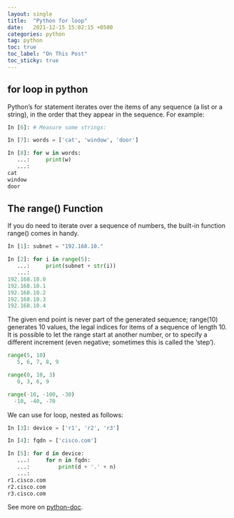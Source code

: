 ```yaml
---
layout: single
title:  "Python for loop"
date:   2021-12-15 15:02:15 +0500
categories: python
tag: python
toc: true
toc_label: "On This Post"
toc_sticky: true
---
```


## for loop in python
Python’s for statement iterates over the items of any sequence (a list or a string), in the order that they appear in the sequence. For example:

```py
In [6]: # Measure some strings:                                                 

In [7]: words = ['cat', 'window', 'door']                                       

In [8]: for w in words: 
   ...:     print(w) 
   ...:                                                                         
cat
window
door
```

## The range() Function

If you do need to iterate over a sequence of numbers, the built-in function range() comes in handy.

```py
In [1]: subnet = "192.168.10."                                                  

In [2]: for i in range(5): 
   ...:     print(subnet + str(i)) 
   ...:                                                                         
192.168.10.0
192.168.10.1
192.168.10.2
192.168.10.3
192.168.10.4
```

The given end point is never part of the generated sequence; range(10) generates 10 values, the legal indices for items of a sequence of length 10. It is possible to let the range start at another number, or to specify a different increment (even negative; sometimes this is called the ‘step’).

```python
range(5, 10)
   5, 6, 7, 8, 9

range(0, 10, 3)
   0, 3, 6, 9

range(-10, -100, -30)
  -10, -40, -70
```

We can use for loop, nested as follows:

```python
In [3]: device = ['r1', 'r2', 'r3']                                             

In [4]: fqdn = ['cisco.com']                                                    

In [5]: for d in device: 
   ...:     for n in fqdn: 
   ...:         print(d + '.' + n) 
   ...:                                                                         
r1.cisco.com
r2.cisco.com
r3.cisco.com
```

See more on [python-doc](https://docs.python.org/3.8/tutorial/controlflow.html#for-statements).
